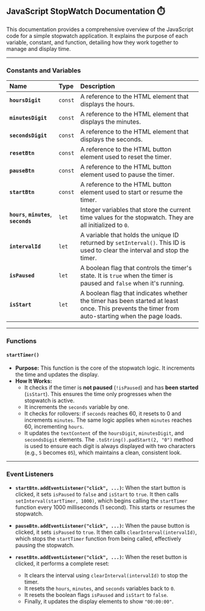 ## JavaScript StopWatch Documentation ⏱️

This documentation provides a comprehensive overview of the JavaScript code for a simple stopwatch application. It explains the purpose of each variable, constant, and function, detailing how they work together to manage and display time.

---

### Constants and Variables

| Name | Type | Description |
| :--- | :--- | :--- |
| **`hoursDigit`** | `const` | A reference to the HTML element that displays the hours. |
| **`minutesDigit`** | `const` | A reference to the HTML element that displays the minutes. |
| **`secondsDigit`** | `const` | A reference to the HTML element that displays the seconds. |
| **`resetBtn`** | `const` | A reference to the HTML button element used to reset the timer. |
| **`pauseBtn`** | `const` | A reference to the HTML button element used to pause the timer. |
| **`startBtn`** | `const` | A reference to the HTML button element used to start or resume the timer. |
| **`hours`**, **`minutes`**, **`seconds`** | `let` | Integer variables that store the current time values for the stopwatch. They are all initialized to `0`. |
| **`intervalId`** | `let` | A variable that holds the unique ID returned by `setInterval()`. This ID is used to clear the interval and stop the timer. |
| **`isPaused`** | `let` | A boolean flag that controls the timer's state. It is `true` when the timer is paused and `false` when it's running. |
| **`isStart`** | `let` | A boolean flag that indicates whether the timer has been started at least once. This prevents the timer from auto-starting when the page loads. |

---

### Functions

#### `startTimer()`

* **Purpose:** This function is the core of the stopwatch logic. It increments the time and updates the display.
* **How It Works:**
    * It checks if the timer is **not paused** (`!isPaused`) and has **been started** (`isStart`). This ensures the time only progresses when the stopwatch is active.
    * It increments the `seconds` variable by one.
    * It checks for rollovers: if `seconds` reaches 60, it resets to 0 and increments `minutes`. The same logic applies when `minutes` reaches 60, incrementing `hours`.
    * It updates the `textContent` of the `hoursDigit`, `minutesDigit`, and `secondsDigit` elements. The `.toString().padStart(2, "0")` method is used to ensure each digit is always displayed with two characters (e.g., `5` becomes `05`), which maintains a clean, consistent look.

---

### Event Listeners

* **`startBtn.addEventListener("click", ...)`:** When the start button is clicked, it sets `isPaused` to `false` and `isStart` to `true`. It then calls `setInterval(startTimer, 1000)`, which begins calling the `startTimer` function every 1000 milliseconds (1 second). This starts or resumes the stopwatch.

* **`pauseBtn.addEventListener("click", ...)`:** When the pause button is clicked, it sets `isPaused` to `true`. It then calls `clearInterval(intervalId)`, which stops the `startTimer` function from being called, effectively pausing the stopwatch.

* **`resetBtn.addEventListener("click", ...)`:** When the reset button is clicked, it performs a complete reset:
    * It clears the interval using `clearInterval(intervalId)` to stop the timer.
    * It resets the `hours`, `minutes`, and `seconds` variables back to `0`.
    * It resets the boolean flags `isPaused` and `isStart` to `false`.
    * Finally, it updates the display elements to show `"00:00:00"`.
